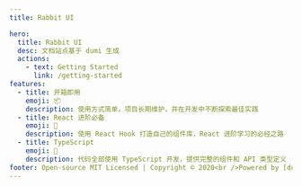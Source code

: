```yaml
---
title: Rabbit UI

hero:
  title: Rabbit UI
  desc: 文档站点基于 dumi 生成
  actions:
    - text: Getting Started
      link: /getting-started
features:
  - title: 开箱即用
    emoji: 📦
    description: 使用方式简单，项目长期维护，并在开发中不断探索最佳实践
  - title: React 进阶必备
    emoji: 🚀
    description: 使用 React Hook 打造自己的组件库，React 进阶学习的必经之路
  - title: TypeScript
    emoji: 📝
    description: 代码全部使用 TypeScript 开发，提供完整的组件和 API 类型定义
footer: Open-source MIT Licensed | Copyright © 2020<br />Powered by [dumi](https://d.umijs.org)
---
```


